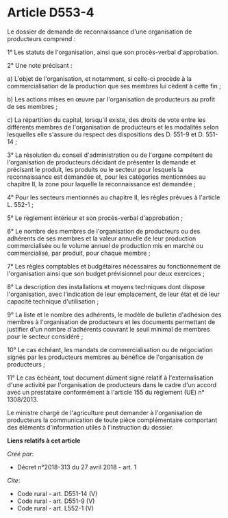 # Article D553-4

Le dossier de demande de reconnaissance d'une organisation de producteurs comprend : 

1° Les statuts de l'organisation, ainsi que son procès-verbal d'approbation. 

2° Une note précisant : 

a) L'objet de l'organisation, et notamment, si celle-ci procède à la commercialisation de la production que ses membres lui
cèdent à cette fin ; 

b) Les actions mises en œuvre par l'organisation de producteurs au profit de ses membres ; 

c) La répartition du capital, lorsqu'il existe, des droits de vote entre les différents membres de l'organisation de
producteurs et les modalités selon lesquelles elle s'assure du respect des dispositions des D. 551-9 et D. 551-14 ; 

3° La résolution du conseil d'administration ou de l'organe compétent de l'organisation de producteurs décidant de présenter
la demande et précisant le produit, les produits ou le secteur pour lesquels la reconnaissance est demandée et, pour les
catégories mentionnées au chapitre II, la zone pour laquelle la reconnaissance est demandée ; 

4° Pour les secteurs mentionnés au chapitre II, les règles prévues à l'article L. 552-1 ; 

5° Le règlement intérieur et son procès-verbal d'approbation ; 

6° Le nombre des membres de l'organisation de producteurs ou des adhérents de ses membres et la valeur annuelle de leur
production commercialisée ou le volume annuel de production mis en marché ou commercialisé, par produit, pour chaque
membre ; 

7° Les règles comptables et budgétaires nécessaires au fonctionnement de l'organisation ainsi que son budget prévisionnel
pour deux exercices ; 

8° La description des installations et moyens techniques dont dispose l'organisation, avec l'indication de leur emplacement,
de leur état et de leur capacité technique d'utilisation ; 

9° La liste et le nombre des adhérents, le modèle de bulletin d'adhésion des membres à l'organisation de producteurs et les
documents permettant de justifier d'un nombre d'adhérents couvrant le seuil minimal de membres pour le secteur considéré ; 

10° Le cas échéant, les mandats de commercialisation ou de négociation signés par les producteurs membres au bénéfice de
l'organisation de producteurs ; 

11° Le cas échéant, tout document dûment signé relatif à l'externalisation d'une activité par l'organisation de producteurs
dans le cadre d'un accord avec un prestataire conformément à l'article 155 du règlement (UE) n° 1308/2013. 

Le ministre chargé de l'agriculture peut demander à l'organisation de producteurs la communication de toute pièce
complémentaire comportant des éléments d'information utiles à l'instruction du dossier.

**Liens relatifs à cet article**

_Créé par_:

  - Décret n°2018-313 du 27 avril 2018 - art. 1

_Cite_:

  - Code rural - art. D551-14 (V)
  - Code rural - art. D551-9 (V)
  - Code rural - art. L552-1 (V)
